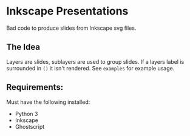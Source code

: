 # Inkscape Presentations

Bad code to produce slides from Inkscape svg files.

## The Idea
Layers are slides, sublayers are used to group slides. 
If a layers label is surrounded in `()` it isn't rendered.
See `examples` for example usage.

## Requirements:
  Must have the following installed:

  - Python 3
  - Inkscape
  - Ghostscript

